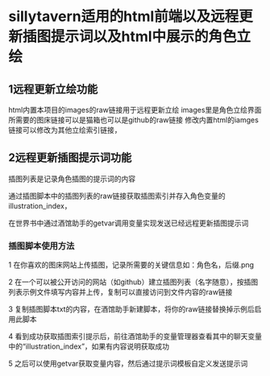 # sillytavern适用的html前端以及远程更新插图提示词以及html中展示的角色立绘

## 1远程更新立绘功能
html内置本项目的images的raw链接用于远程更新立绘
images里是角色立绘界面所需要的图床链接可以是猫箱也可以是github的raw链接
修改内置html的iamges链接可以修改为其他立绘索引链接，

## 2远程更新插图提示词功能
插图列表是记录角色插图的提示词的内容

通过插图脚本中的插图列表的raw链接获取插图索引并存入角色变量的illustration_index，

在世界书中通过酒馆助手的getvar调用变量实现发送已经远程更新插图提示词

### 插图脚本使用方法
1 在你喜欢的图床网站上传插图，记录所需要的关键信息如：角色名，后缀.png

2 在一个可以被公开访问的网站（如github）建立插图列表（名字随意），按插图列表示例文件填写内容并上传，复制可以直接访问到文件内容的raw链接

3 复制插图脚本txt的内容，在酒馆助手新建脚本，将你的raw链接替换掉示例后启用此脚本

4 看到成功获取插图索引提示后，前往酒馆助手的变量管理器查看其中的聊天变量中的“illustration_index”，如果有内容说明获取成功

5 之后可以使用getvar获取变量内容，然后通过提示词模板自定义发送提示词
